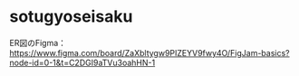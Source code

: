 # sotugyoseisaku
ER図のFigma：https://www.figma.com/board/ZaXbltygw9PIZEYV9fwy4O/FigJam-basics?node-id=0-1&t=C2DGI9aTVu3oahHN-1    
